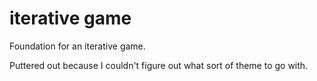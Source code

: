 # iterative game
Foundation for an iterative game.

Puttered out because I couldn't figure out what sort of theme to go with.